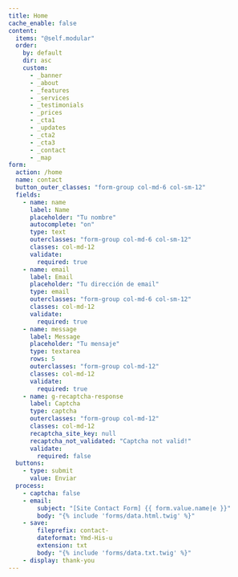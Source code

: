 ```yaml
---
title: Home
cache_enable: false
content:
  items: "@self.modular"
  order:
    by: default
    dir: asc
    custom:
      - _banner
      - _about
      - _features
      - _services
      - _testimonials
      - _prices
      - _cta1
      - _updates
      - _cta2
      - _cta3
      - _contact
      - _map
form:
  action: /home
  name: contact
  button_outer_classes: "form-group col-md-6 col-sm-12"
  fields:
    - name: name
      label: Name
      placeholder: "Tu nombre"
      autocomplete: "on"
      type: text
      outerclasses: "form-group col-md-6 col-sm-12"
      classes: col-md-12
      validate:
        required: true
    - name: email
      label: Email
      placeholder: "Tu dirección de email"
      type: email
      outerclasses: "form-group col-md-6 col-sm-12"
      classes: col-md-12
      validate:
        required: true
    - name: message
      label: Message
      placeholder: "Tu mensaje"
      type: textarea
      rows: 5
      outerclasses: "form-group col-md-12"
      classes: col-md-12
      validate:
        required: true
    - name: g-recaptcha-response
      label: Captcha
      type: captcha
      outerclasses: "form-group col-md-12"
      classes: col-md-12
      recaptcha_site_key: null
      recaptcha_not_validated: "Captcha not valid!"
      validate:
        required: false
  buttons:
    - type: submit
      value: Enviar
  process:
    - captcha: false
    - email:
        subject: "[Site Contact Form] {{ form.value.name|e }}"
        body: "{% include 'forms/data.html.twig' %}"
    - save:
        fileprefix: contact-
        dateformat: Ymd-His-u
        extension: txt
        body: "{% include 'forms/data.txt.twig' %}"
    - display: thank-you
---
```

